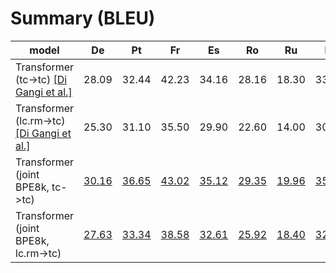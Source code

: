 # Summary (BLEU)
|model                   |De   |Pt   |Fr   |Es   |Ro   |Ru   |Nl   |It   |
|------------------------|-----|-----|-----|-----|-----|-----|-----|-----|
|Transformer (tc->tc) [[Di Gangi et al.]](https://www.aclweb.org/anthology/N19-1202/)|28.09|32.44|42.23|34.16|28.16|18.30|33.43|30.40|
|Transformer (lc.rm->tc) [[Di Gangi et al.]](https://www.isca-speech.org/archive/Interspeech_2019/pdfs/3045.pdf)|25.30|31.10|35.50|29.90|22.60|14.00|30.30|25.80|
|Transformer (joint BPE8k, tc->tc)    |[30.16](https://drive.google.com/open?id=1vVLRVezCzGhkXwQ9BOWPERmeBPoVRQS_)|[36.65](https://drive.google.com/open?id=1c2pOftpGLXyP67yTTBc4QRa-lSiOCOOY)|[43.02](https://drive.google.com/open?id=1g_mxX9Ql4eshmcEV7Hp2khY3SDpq-nYP)|[35.12](https://drive.google.com/open?id=1C3_o5YYmIqKvrhEOLjKdyMpz23Dy_ngt)|[29.35](https://drive.google.com/open?id=17tQdrrC1roXiDqNEX_j81Lr3XuDk2nL0)|[19.96](https://drive.google.com/open?id=1Itdwh5EJwoP_Wza9dz-CDnee5v98pTKO)|[35.52](https://drive.google.com/open?id=1tBBUqOcAFoTDjteNYXazUDG6wIHkvdN0)|[31.08](https://drive.google.com/open?id=1y124_HW8k16U_oZpYBucinm5l8LZtuT0)|
|Transformer (joint BPE8k, lc.rm->tc) |[27.63](https://drive.google.com/open?id=1qQRu5m99PGR6XW5COgqdYAfYwbSGy39k)|[33.34](https://drive.google.com/open?id=15hpGUyQTLKBLUxcdXdxnxD91f3X1bHWV)|[38.58](https://drive.google.com/open?id=1lBnAbZCSR-y2gz1aWEdt_LxJm7KvBfZJ)|[32.61](https://drive.google.com/open?id=1d9iqY-R0E6DzU1Af9KZQI3gzIuLGLfal)|[25.92](https://drive.google.com/open?id=1x2k-N7DKXYi1WN9uB3qTlwIGxIiuZJNt)|[18.40](https://drive.google.com/open?id=1ZNkmLVR6wlWTU9fmWZc5cLkdlF8LUHwO)|[32.08](https://drive.google.com/open?id=1K881dOzy13UDOr_VzteUm6zETmR_fkgw)|[27.68](https://drive.google.com/open?id=1jnS8aZh-FoKBy1qjX9tJ0wF8qK3weVBY)|
